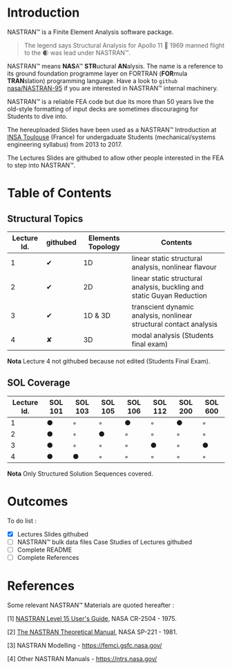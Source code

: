 # Introduction

NASTRAN&#x2122; is a Finite Element Analysis software package.

>The legend says Structural Analysis for Apollo 11  :rocket: 1969 manned flight to the :waxing_crescent_moon: was lead under NASTRAN&#x2122;.

NASTRAN&#x2122; means **NAS**A&#x2122; **STR**uctural **AN**alysis. The name is a reference to its ground foundation programme layer on FORTRAN (**FOR**mula **TRAN**slation) programming language. Have a look to `github` [nasa/NASTRAN-95](https://github.com/nasa/NASTRAN-95) if you are interested in NASTRAN&#x2122; internal machinery.

NASTRAN&#x2122; is a reliable FEA code but due its more than 50 years live the old-style formatting of input decks are sometimes discouraging for Students to dive into.

The hereuploaded Slides
have been used as a NASTRAN&#x2122; Introduction at [INSA Toulouse](https://www.insa-toulouse.fr/en/index.html) (France) for undergaduate Students (mechanical/systems engineering syllabus) from 2013 to 2017.

The Lectures Slides are githubed to allow other people interested in the FEA to step into  NASTRAN&#x2122;.

# Table of Contents

## Structural Topics

Lecture Id.     |  githubed | Elements Topology |  Contents
------------ | -------------| -------------| -------------
1 | &#10004; | 1D | linear static structural analysis, nonlinear flavour
2 | &#10004; | 2D | linear static structural analysis, buckling and static Guyan Reduction
3 | &#10004; | 1D & 3D | transcient dynamic analysis, nonlinear structural contact analysis
4 | &#10008; | 3D | modal analysis (Students final exam)

**Nota** Lecture 4 not githubed because not edited (Students Final Exam).

## SOL Coverage

Lecture Id.   | SOL 101 | SOL 103 | SOL 105 | SOL 106 | SOL 112 | SOL 200 | SOL 600
------------  | ------- | ------- | ------- | ------- | ------- | ------- | -------
1 | <html>&#x25CF;</html>| <html>&#x25E6;</html> | <html>&#x25E6;</html> |<html>&#x25CF;</html> | <html>&#x25E6;</html> | <html>&#x25CF;</html> | <html>&#x25E6;</html>
2  | <html>&#x25CF;</html>| <html>&#x25E6;</html> | <html>&#x25CF;</html> |<html>&#x25E6;</html> | <html>&#x25E6;</html> | <html>&#x25E6;</html> | <html>&#x25E6;</html>
3  | <html>&#x25CF;</html>| <html>&#x25E6;</html> | <html>&#x25E6;</html> |<html>&#x25E6;</html> | <html>&#x25CF;</html> | <html>&#x25E6;</html> |<html>&#x25CF;</html>
4  | <html>&#x25CF;</html>| <html>&#x25CF;</html> | <html>&#x25E6;</html> |<html>&#x25E6;</html>| <html>&#x25E6;</html> | <html>&#x25E6;</html> | <html>&#x25E6;</html>

**Nota** Only Structured Solution Sequences covered.

# Outcomes

To do list :
- [x] Lectures Slides githubed
- [ ] NASTRAN&#x2122; bulk data files Case Studies of Lectures githubed
- [ ] Complete README
- [ ] Complete References

# References

Some relevant NASTRAN&#x2122; Materials are quoted hereafter :

[1]	[NASTRAN Level 15 User's Guide](https://ntrs.nasa.gov/archive/nasa/casi.ntrs.nasa.gov/19750014745.pdf), NASA CR-2504 - 1975.

[2]	[The NASTRAN Theoretical Manual](https://ntrs.nasa.gov/archive/nasa/casi.ntrs.nasa.gov/19840010609.pdf), NASA SP-221 - 1981.

[3]	NASTRAN Modelling - https://femci.gsfc.nasa.gov/

[4]	Other NASTRAN Manuals - https://ntrs.nasa.gov/
